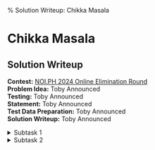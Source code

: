 % Solution Writeup: Chikka Masala


# Chikka Masala  
## Solution Writeup

**Contest:** [NOI.PH 2024 Online Elimination Round](https://noi.ph/2024-national-eliminations/)  
**Problem Idea:** Toby Announced  
**Testing:** Toby Announced  
**Statement:** Toby Announced  
**Test Data Preparation:** Toby Announced  
**Solution Writeup:** Toby Announced  



<details class="editorial-section"><summary class="h2">Subtask 1</summary>

<div class="remarks">
*Construction ongoing!* &nbsp;&nbsp; &#127959; &#128679; &#128679; &#128679; &#128679; &#128679; &#128679; &#128679; &#128679; &#128679; &#128679; &#128679; &#129521;
</div>

</details>



<details class="editorial-section"><summary class="h2">Subtask 2</summary>

<div class="remarks">
*Construction ongoing!* &nbsp;&nbsp; &#127959; &#128679; &#128679; &#128679; &#128679; &#128679; &#128679; &#128679; &#128679; &#128679; &#128679; &#128679; &#129521;
</div>

</details>



